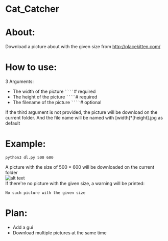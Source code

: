 # Cat_Catcher

About:
====
Download a picture about with the given size from http://placekitten.com/

How to use:
====
3  Arguments:

* The width of the picture `` ```` ``# required
* The height of the picture  `` ```` ``# required
* The filename of the picture  `` ```` ``# optional

If the third argument is not provided, the picture will be download on the current folder.
And the file name will be named with [width]*[height].jpg as default

Example:
====
```
python3 dl.py 500 600   
```
A picture with the size of 500 * 600 will be downloaded on the current folder <br>
![alt text](http://placekitten.com/500/600) <br>
If there're no picture with the given size, a warning will be printed: <br>
```
No such picture with the given size
```

Plan:
====
* Add a gui
* Download multiple pictures at the same time
